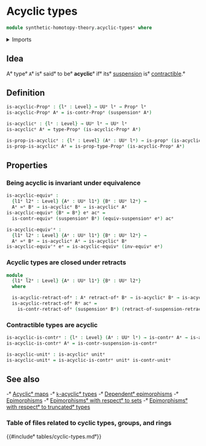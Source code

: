 # Acyclic types

```agda
module synthetic-homotopy-theory.acyclic-typesᵉ where
```

<details><summary>Imports</summary>

```agda
open import foundation.contractible-typesᵉ
open import foundation.equivalencesᵉ
open import foundation.propositionsᵉ
open import foundation.retracts-of-typesᵉ
open import foundation.unit-typeᵉ
open import foundation.universe-levelsᵉ

open import synthetic-homotopy-theory.functoriality-suspensionsᵉ
open import synthetic-homotopy-theory.suspensions-of-typesᵉ
```

</details>

## Idea

Aᵉ typeᵉ `A`ᵉ isᵉ saidᵉ to beᵉ **acyclic**ᵉ ifᵉ itsᵉ
[suspension](synthetic-homotopy-theory.suspensions-of-types.mdᵉ) isᵉ
[contractible](foundation.contractible-types.md).ᵉ

## Definition

```agda
is-acyclic-Propᵉ : {lᵉ : Level} → UUᵉ lᵉ → Propᵉ lᵉ
is-acyclic-Propᵉ Aᵉ = is-contr-Propᵉ (suspensionᵉ Aᵉ)

is-acyclicᵉ : {lᵉ : Level} → UUᵉ lᵉ → UUᵉ lᵉ
is-acyclicᵉ Aᵉ = type-Propᵉ (is-acyclic-Propᵉ Aᵉ)

is-prop-is-acyclicᵉ : {lᵉ : Level} (Aᵉ : UUᵉ lᵉ) → is-propᵉ (is-acyclicᵉ Aᵉ)
is-prop-is-acyclicᵉ Aᵉ = is-prop-type-Propᵉ (is-acyclic-Propᵉ Aᵉ)
```

## Properties

### Being acyclic is invariant under equivalence

```agda
is-acyclic-equivᵉ :
  {l1ᵉ l2ᵉ : Level} {Aᵉ : UUᵉ l1ᵉ} {Bᵉ : UUᵉ l2ᵉ} →
  Aᵉ ≃ᵉ Bᵉ → is-acyclicᵉ Bᵉ → is-acyclicᵉ Aᵉ
is-acyclic-equivᵉ {Bᵉ = Bᵉ} eᵉ acᵉ =
  is-contr-equivᵉ (suspensionᵉ Bᵉ) (equiv-suspensionᵉ eᵉ) acᵉ

is-acyclic-equiv'ᵉ :
  {l1ᵉ l2ᵉ : Level} {Aᵉ : UUᵉ l1ᵉ} {Bᵉ : UUᵉ l2ᵉ} →
  Aᵉ ≃ᵉ Bᵉ → is-acyclicᵉ Aᵉ → is-acyclicᵉ Bᵉ
is-acyclic-equiv'ᵉ eᵉ = is-acyclic-equivᵉ (inv-equivᵉ eᵉ)
```

### Acyclic types are closed under retracts

```agda
module _
  {l1ᵉ l2ᵉ : Level} {Aᵉ : UUᵉ l1ᵉ} {Bᵉ : UUᵉ l2ᵉ}
  where

  is-acyclic-retract-ofᵉ : Aᵉ retract-ofᵉ Bᵉ → is-acyclicᵉ Bᵉ → is-acyclicᵉ Aᵉ
  is-acyclic-retract-ofᵉ Rᵉ acᵉ =
    is-contr-retract-ofᵉ (suspensionᵉ Bᵉ) (retract-of-suspension-retract-ofᵉ Rᵉ) acᵉ
```

### Contractible types are acyclic

```agda
is-acyclic-is-contrᵉ : {lᵉ : Level} (Aᵉ : UUᵉ lᵉ) → is-contrᵉ Aᵉ → is-acyclicᵉ Aᵉ
is-acyclic-is-contrᵉ Aᵉ = is-contr-suspension-is-contrᵉ

is-acyclic-unitᵉ : is-acyclicᵉ unitᵉ
is-acyclic-unitᵉ = is-acyclic-is-contrᵉ unitᵉ is-contr-unitᵉ
```

## See also

-ᵉ [Acyclicᵉ maps](synthetic-homotopy-theory.acyclic-maps.mdᵉ)
-ᵉ [`k`-acyclicᵉ types](synthetic-homotopy-theory.truncated-acyclic-types.mdᵉ)
-ᵉ [Dependentᵉ epimorphisms](foundation.dependent-epimorphisms.mdᵉ)
-ᵉ [Epimorphisms](foundation.epimorphisms.mdᵉ)
-ᵉ [Epimorphismsᵉ with respectᵉ to sets](foundation.epimorphisms-with-respect-to-sets.mdᵉ)
-ᵉ [Epimorphismsᵉ with respectᵉ to truncatedᵉ types](foundation.epimorphisms-with-respect-to-truncated-types.mdᵉ)

### Table of files related to cyclic types, groups, and rings

{{#includeᵉ tables/cyclic-types.mdᵉ}}